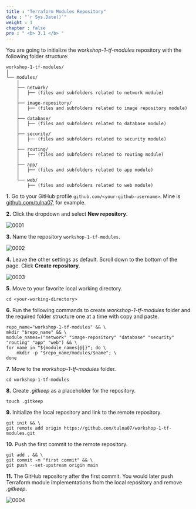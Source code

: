 ```yaml
---
title : "Terraform Modules Repository"
date : "`r Sys.Date()`"
weight : 1
chapter : false
pre : " <b> 3.1 </b> "
---
```


You are going to initialize the *workshop-1-tf-modules* repository with the following folder structure:

```git
workshop-1-tf-modules/
│
└── modules/
    │
    ├── network/
    │   ├── (files and subfolders related to network module)
    │
    ├── image-repository/
    │   ├── (files and subfolders related to image repository module)
    │
    ├── database/
    │   ├── (files and subfolders related to database module)
    │
    ├── security/
    │   ├── (files and subfolders related to security module)
    │
    ├── routing/
    │   ├── (files and subfolders related to routing module)
    │
    ├── app/
    │   ├── (files and subfolders related to app module)
    │
    └── web/
        ├── (files and subfolders related to web module)

```

**1.** Go to your GitHub profile `github.com/<your-github-username>`. Mine is [github.com/tulna07](https://github.com/tulna07), for example.

**2.** Click the dropdown and select **New repository**.

![0001](/images/3/1/0001.svg?featherlight=false&width=100pc)

**3.** Name the repository `workshop-1-tf-modules`.

![0002](/images/3/1/0002.svg?featherlight=false&width=100pc)

**4.** Leave the other settings as default. Scroll down to the bottom of the page. Click **Create repository**.

![0003](/images/3/1/0003.svg?featherlight=false&width=100pc)

**5.** Move to your favorite local working directory.

```git
cd <your-working-directory>
```

**6.** Run the following commands to create *workshop-1-tf-modules* folder and the required folder structure one at a time with copy and paste.

```git
repo_name="workshop-1-tf-modules" && \
mkdir "$repo_name" && \
module_names=("network" "image-repository" "database" "security" "routing" "app" "web") && \
for name in "${module_names[@]}"; do \
    mkdir -p "$repo_name/modules/$name"; \
done
```

**7.** Move to the *workshop-1-tf-modules* folder.

```git
cd workshop-1-tf-modules
```

**8.** Create *.gitkeep* as a placeholder for the repository.

```git
touch .gitkeep
```

**9.** Initialize the local repository and link to the remote repository.

```git
git init && \
git remote add origin https://github.com/tulna07/workshop-1-tf-modules.git
```

**10.** Push the first commit to the remote repository.

```git
git add . && \
git commit -m "first commit" && \
git push --set-upstream origin main
```

**11.** The GitHub repository after the first commit. You would later push Terraform module implementations from the local repository and remove *.gitkeep*. 

![0004](/images/3/1/0004.svg?featherlight=false&width=100pc)


